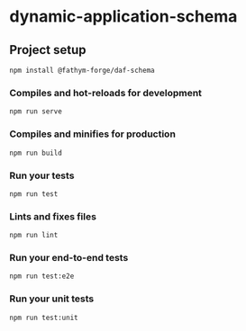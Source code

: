 # dynamic-application-schema

## Project setup

```shell
npm install @fathym-forge/daf-schema
```

### Compiles and hot-reloads for development

```shell
npm run serve
```

### Compiles and minifies for production

```shell
npm run build
```

### Run your tests

```shell
npm run test
```

### Lints and fixes files

```shell
npm run lint
```

### Run your end-to-end tests

```shell
npm run test:e2e
```

### Run your unit tests

```shell
npm run test:unit
```
